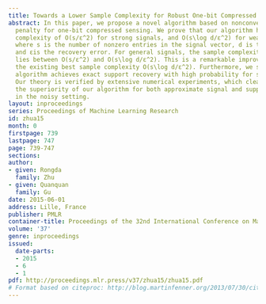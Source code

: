 ```yaml
---
title: Towards a Lower Sample Complexity for Robust One-bit Compressed Sensing
abstract: In this paper, we propose a novel algorithm based on nonconvex sparsity-inducing
  penalty for one-bit compressed sensing. We prove that our algorithm has a sample
  complexity of O(s/ε^2) for strong signals, and O(s\log d/ε^2) for weak signals,
  where s is the number of nonzero entries in the signal vector, d is the signal dimension
  and εis the recovery error. For general signals, the sample complexity of our algorithm
  lies between O(s/ε^2) and O(s\log d/ε^2). This is a remarkable improvement over
  the existing best sample complexity O(s\log d/ε^2). Furthermore, we show that our
  algorithm achieves exact support recovery with high probability for strong signals.
  Our theory is verified by extensive numerical experiments, which clearly illustrate
  the superiority of our algorithm for both approximate signal and support recovery
  in the noisy setting.
layout: inproceedings
series: Proceedings of Machine Learning Research
id: zhua15
month: 0
firstpage: 739
lastpage: 747
page: 739-747
sections: 
author:
- given: Rongda
  family: Zhu
- given: Quanquan
  family: Gu
date: 2015-06-01
address: Lille, France
publisher: PMLR
container-title: Proceedings of the 32nd International Conference on Machine Learning
volume: '37'
genre: inproceedings
issued:
  date-parts:
  - 2015
  - 6
  - 1
pdf: http://proceedings.mlr.press/v37/zhua15/zhua15.pdf
# Format based on citeproc: http://blog.martinfenner.org/2013/07/30/citeproc-yaml-for-bibliographies/
---
```

